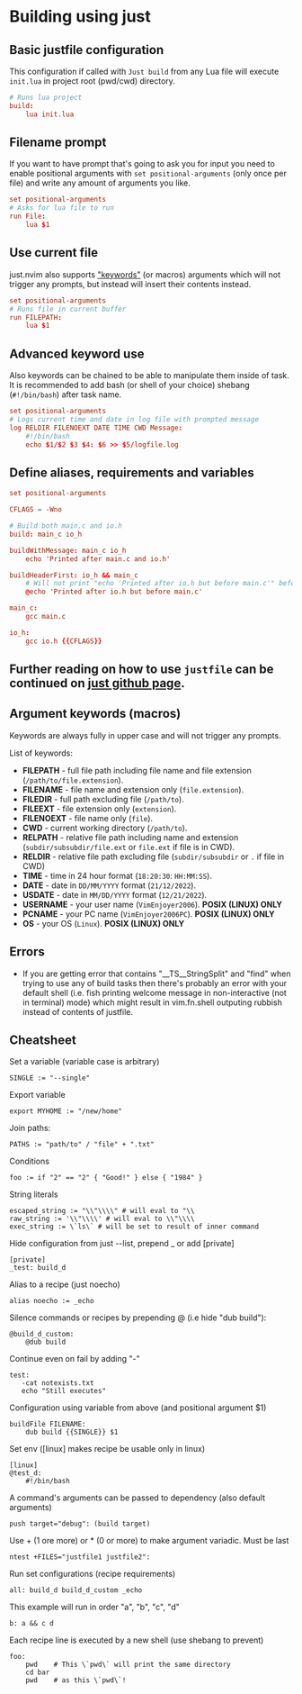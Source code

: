# Building using just

## Basic justfile configuration
This configuration if called with `Just build` from any Lua file will execute `init.lua` in project root (pwd/cwd) directory.
```conf
# Runs lua project
build:
    lua init.lua
```

## Filename prompt
If you want to have prompt that's going to ask you for input you need to enable positional arguments with `set positional-arguments` (only once per file) and write any amount of arguments you like.
```conf
set positional-arguments
# Asks for lua file to run
run File:
    lua $1
```

## Use current file
just.nvim also supports ["keywords"](#argument-keywords-macros) (or macros) arguments which will not trigger any prompts, but instead will insert their contents instead.

```conf
set positional-arguments
# Runs file in current buffer
run FILEPATH:
    lua $1
```

## Advanced keyword use
Also keywords can be chained to be able to manipulate them inside of task. It is recommended to add bash (or shell of your choice) shebang (`#!/bin/bash`) after task name.
```conf
set positional-arguments
# Logs current time and date in log file with prompted message
log RELDIR FILENOEXT DATE TIME CWD Message:
    #!/bin/bash
    echo $1/$2 $3 $4: $6 >> $5/logfile.log
```

## Define aliases, requirements and variables
```conf
set positional-arguments

CFLAGS = -Wno

# Build both main.c and io.h
build: main_c io_h

buildWithMessage: main_c io_h
    echo 'Printed after main.c and io.h'

buildHeaderFirst: io_h && main_c
    # Will not print "echo 'Printed after io.h but before main.c'" before executing
    @echo 'Printed after io.h but before main.c'

main_c:
    gcc main.c

io_h:
    gcc io.h {{CFLAGS}}
```

## Further reading on how to use `justfile` can be continued on [just github page](https://github.com/casey/just).

## Argument keywords (macros)
Keywords are always fully in upper case and will not trigger any prompts.

List of keywords:
- **FILEPATH** - full file path including file name and file extension (`/path/to/file.extension`).
- **FILENAME** - file name and extension only (`file.extension`).
- **FILEDIR** - full path excluding file (`/path/to`).
- **FILEEXT** - file extension only (`extension`).
- **FILENOEXT** - file name only (`file`).
- **CWD** - current working directory (`/path/to`).
- **RELPATH** - relative file path including name and extension (`subdir/subsubdir/file.ext` or `file.ext` if file is in CWD).
- **RELDIR** - relative file path excluding file (`subdir/subsubdir` or `.` if file in CWD)
- **TIME** - time in 24 hour format (`18:20:30`: `HH:MM:SS`).
- **DATE** - date in `DD/MM/YYYY` format (`21/12/2022`).
- **USDATE** - date in `MM/DD/YYYY` format (`12/21/2022`).
- **USERNAME** - your user name (`VimEnjoyer2006`). **POSIX (LINUX) ONLY**
- **PCNAME** - your PC name (`VimEnjoyer2006PC`). **POSIX (LINUX) ONLY**
- **OS** - your OS (`Linux`). **POSIX (LINUX) ONLY**

## Errors
- If you are getting error that contains "__TS__StringSplit" and "find" when trying to use any of build tasks then there's probably an error with your default shell (i.e. fish printing welcome message in non-interactive (not in terminal) mode) which might result in vim.fn.shell outputing rubbish instead of contents of justfile.

## Cheatsheet
Set a variable (variable case is arbitrary)
```
SINGLE := "--single"
```

Export variable
```
export MYHOME := "/new/home"
```

Join paths:
```
PATHS := "path/to" / "file" + ".txt"
```

Conditions
```
foo := if "2" == "2" { "Good!" } else { "1984" }
```

String literals
```
escaped_string := "\\"\\\\" # will eval to "\\
raw_string := '\\"\\\\' # will eval to \\"\\\\
exec_string := \`ls\` # will be set to result of inner command
```

Hide configuration from just --list, prepend _ or add [private]
```
[private]
_test: build_d
```

Alias to a recipe (just noecho)
```
alias noecho := _echo
```

Silence commands or recipes by prepending @ (i.e hide "dub build"):
```
@build_d_custom:
    @dub build
```

Continue even on fail  by adding "-"
```
test:
   -cat notexists.txt
   echo "Still executes"
```

Configuration using variable from above (and positional argument $1)
```
buildFile FILENAME:
    dub build {{SINGLE}} $1
```

Set env ([linux] makes recipe be usable only in linux)
```
[linux]
@test_d:
    #!/bin/bash
```

A command's arguments can be passed to dependency (also default arguments)
```
push target="debug": (build target)
```

Use + (1 ore more) or * (0 or more) to make argument variadic. Must be last
```
ntest +FILES="justfile1 justfile2":
```

Run set configurations (recipe requirements)
```
all: build_d build_d_custom _echo
```

This example will run in order "a", "b", "c", "d"
```
b: a && c d
```

Each recipe line is executed by a new shell (use shebang to prevent)
```
foo:
    pwd    # This \`pwd\` will print the same directory
    cd bar
    pwd    # as this \`pwd\`!
```

